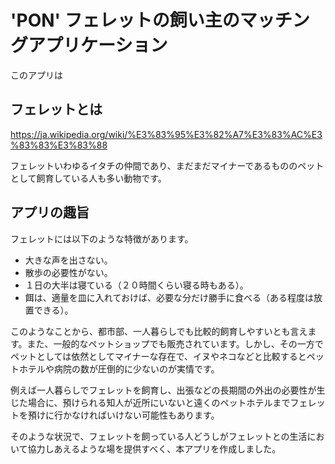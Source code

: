 # 'PON' フェレットの飼い主のマッチングアプリケーション

このアプリは

## フェレットとは

https://ja.wikipedia.org/wiki/%E3%83%95%E3%82%A7%E3%83%AC%E3%83%83%E3%83%88

フェレットいわゆるイタチの仲間であり、まだまだマイナーであるもののペットとして飼育している人も多い動物です。

## アプリの趣旨

フェレットには以下のような特徴があります。

* 大きな声を出さない。
* 散歩の必要性がない。
* １日の大半は寝ている（２０時間くらい寝る時もある）。
* 餌は、適量を皿に入れておけば、必要な分だけ勝手に食べる（ある程度は放置できる）。

このようなことから、都市部、一人暮らしでも比較的飼育しやすいとも言えます。また、一般的なペットショップでも販売されています。しかし、その一方でペットとしては依然としてマイナーな存在で、イヌやネコなどと比較するとペットホテルや病院の数が圧倒的に少ないのが実情です。

例えば一人暮らしでフェレットを飼育し、出張などの長期間の外出の必要性が生じた場合に、預けられる知人が近所にいないと遠くのペットホテルまでフェレットを預けに行かなければいけない可能性もあります。

そのような状況で、フェレットを飼っている人どうしがフェレットとの生活において協力しあえるような場を提供すべく、本アプリを作成しました。

##
